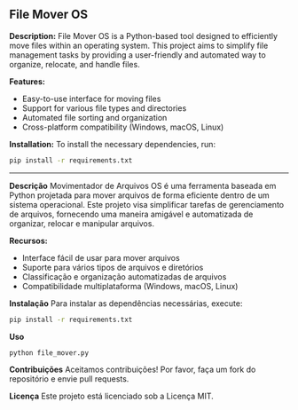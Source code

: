 ## File Mover OS

**Description:**
File Mover OS is a Python-based tool designed to efficiently move files within an operating system. This project aims to simplify file management tasks by providing a user-friendly and automated way to organize, relocate, and handle files.

**Features:**
- Easy-to-use interface for moving files
- Support for various file types and directories
- Automated file sorting and organization
- Cross-platform compatibility (Windows, macOS, Linux)

**Installation:**
To install the necessary dependencies, run:
```bash
pip install -r requirements.txt
```

---

**Descrição**
Movimentador de Arquivos OS é uma ferramenta baseada em Python projetada para mover arquivos de forma eficiente dentro de um sistema operacional. Este projeto visa simplificar tarefas de gerenciamento de arquivos, fornecendo uma maneira amigável e automatizada de organizar, relocar e manipular arquivos.

**Recursos:**
* Interface fácil de usar para mover arquivos
* Suporte para vários tipos de arquivos e diretórios
* Classificação e organização automatizadas de arquivos
* Compatibilidade multiplataforma (Windows, macOS, Linux)

**Instalação**
Para instalar as dependências necessárias, execute:
```bash
pip install -r requirements.txt
```
**Uso**
```bash
python file_mover.py
```

**Contribuições**
Aceitamos contribuições! Por favor, faça um fork do repositório e envie pull requests.

**Licença**
Este projeto está licenciado sob a Licença MIT.
